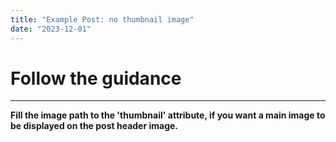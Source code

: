 ```yaml
---
title: "Example Post: no thumbnail image"
date: "2023-12-01"
---
```


# Follow the guidance
---

**Fill the image path to the 'thumbnail' attribute, if you want a main image to be displayed on the post header image.**

